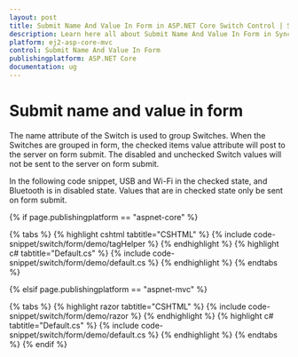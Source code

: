 ```yaml
---
layout: post
title: Submit Name And Value In Form in ASP.NET Core Switch Control | Syncfusion
description: Learn here all about Submit Name And Value In Form in Syncfusion ASP.NET Core Switch Component of Syncfusion Essential JS 2 and more.
platform: ej2-asp-core-mvc
control: Submit Name And Value In Form
publishingplatform: ASP.NET Core
documentation: ug
---
```



# Submit name and value in form

The name attribute of the Switch is used to group Switches. When the Switches are grouped in form, the checked items value attribute will post to the server on form submit. The disabled and unchecked Switch values will not be sent to the server on form submit.

In the following code snippet, USB and Wi-Fi in the checked state, and Bluetooth is in disabled state. Values that are in checked state only be sent on form submit.

{% if page.publishingplatform == "aspnet-core" %}

{% tabs %}
{% highlight cshtml tabtitle="CSHTML" %}
{% include code-snippet/switch/form/demo/tagHelper %}
{% endhighlight %}
{% highlight c# tabtitle="Default.cs" %}
{% include code-snippet/switch/form/demo/default.cs %}
{% endhighlight %}
{% endtabs %}

{% elsif page.publishingplatform == "aspnet-mvc" %}

{% tabs %}
{% highlight razor tabtitle="CSHTML" %}
{% include code-snippet/switch/form/demo/razor %}
{% endhighlight %}
{% highlight c# tabtitle="Default.cs" %}
{% include code-snippet/switch/form/demo/default.cs %}
{% endhighlight %}
{% endtabs %}
{% endif %}

